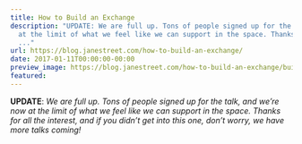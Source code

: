 ```yaml
---
title: How to Build an Exchange
description: "UPDATE: We are full up. Tons of people signed up for the talk, and we\u2019renow
  at the limit of what we feel like we can support in the space. Thanks forall the
  ..."
url: https://blog.janestreet.com/how-to-build-an-exchange/
date: 2017-01-11T00:00:00-00:00
preview_image: https://blog.janestreet.com/how-to-build-an-exchange/build_exchange.jpg
featured:
---
```


<p><strong>UPDATE</strong>: <em>We are full up. Tons of people signed up for the talk, and we&rsquo;re
now at the limit of what we feel like we can support in the space. Thanks for
all the interest, and if you didn&rsquo;t get into this one, don&rsquo;t worry, we have more
talks coming!</em></p>



